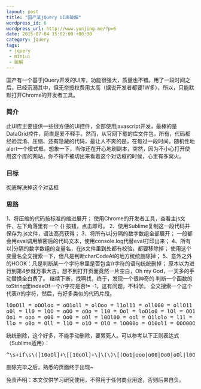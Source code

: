```yaml
--- 
layout: post
title: "国产某jQuery UI库破解"
wordpress_id: 6
wordpress_url: http://www.yunjing.me/?p=6
date: 2015-07-04 15:02:00 +08:00
category: jquery
tags: 
 - jquery
 - miniui
 - 破解
---
```

国产有一个基于jQuery开发的UI库，功能很强大，质量也不错。用了一段时间之后，已经沉溺其中，但无奈授权费用太高（据说开发者都要1W多），所以，只能默默打开Chrome的开发者工具。

### 简介
此UI库主要提供一些很方便的UI控件，全部使用javascript开发，最棒的是DataGrid控件，简直是爱不释手。然而，从官网下载的库文件包，所有，代码都经验混淆、压缩、还有隐藏的代码，最让人不爽的是，在每过一段时间，随机性地alert一个模式框。想象一下，当你还在开心地刷副本，突然，因为不小心打开使用这个库的网站，你不得不被切出来看着这个对话框的时候，心里有多窝火。

### 目标
彻底解决掉这个对话框

### 思路
1、将压缩的代码按标准的缩进展开；
使用Chrome的开发者工具，查看主js文件，左下角落里有一个 {} 按钮，点击即可。
2、使用Sublime复制这一段代码并保存为.js文件，语法高亮获得；
3、将所有以|分隔的数字数组全部展开；
一般都会用eval调用解密后的代码文本，使用console.log代替eval打印出来；
4、所有以|分隔的数字数组的变量名，在js文件里到处都有校验，都要移除掉；
使用这个变量名全文搜索一下，但凡是判断charCodeAt的地方统统删除掉；
5、意外之外的HOOK：凡是判断某一个字符串里是否包含/r字符的语句统统删掉；
原本以为进行到第4步就万事大吉，想不到打开页面竟然一片空白，Oh my God，一天多的手动替换全白费了。
继续下断，找啊找，终于，发现一个很神奇的 判断一个函数的toString里indexOf一个/r字符是否!= -1，这有问题，不科学。
全文搜索一个这个代表/r的字符，然后，有好多类似的代码片段。
<!--more-->
<pre class="brush: javascript" line="1">
lOoO1l = oOOloo = oO1oll = olOoo = l1ol11 = oll000 = ollO11 = o11101 = l1o10l = OoOol1 = ol0110 = o011l1 = o0O0l0 = OO0loO = O10l1O = l0OO10 = o0010l = o11oo0 = lll0lO = oo00lo = window;
o0l = ll0 = lOO = oOO = oOo = l10 = Ool = loO1o0 = lOl = OO1 = oO0 = ol000O = O00 = OoO = o01 = "toString";
Oo1 = ooo = o00 = Oo0 = oOl = l0Ol00 = ool = O1lolo = l1l = l00 = OOl = Ol0 = oll = oO0O11 = ol0o10 = "indexOf";
llo = o0o = Oll = l1O = o1O = OlO = lO000o = O10ol1 = OOO0OO = lO0 = "\r";
</pre>
统统删除，这个好多，不能手动删除，要累死人。可以参考以下正则表达式（Sublime适用）：
<!--more-->
<pre class="brush: text" line="1">
^\s+if\s\([10oOl]+\[[10oOl]+\]\(\)\[(Oo1|ooo|o00|Oo0|oOl|l0Ol00|ool|O1lolo|l1l|l00|OOl|Ol0|oll|oO0O11|ol0o10)\]\((llo|o0o|Oll|l1O|o1O|OlO|lO000o|O10ol1|OOO0OO|lO0)\).*\s+return;.*\s
</pre>

删除完毕之后，熟悉的页面终于出现~

免责声明：本文仅供学习研究使用，不得用于任何商业用途，否则后果自负。